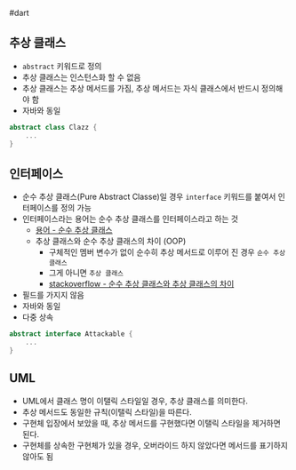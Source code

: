 #dart 

## 추상 클래스
- `abstract` 키워드로 정의
- 추상 클래스는 인스턴스화 할 수 없음
- 추상 클래스는 추상 메서드를 가짐, 추상 메서드는 자식 클래스에서 반드시 정의해야 함
- 자바와 동일

```dart
abstract class Clazz {
	...
}
```

## 인터페이스
- 순수 추상 클래스(Pure Abstract Classe)일 경우 `interface` 키워드를 붙여서 인터페이스를 정의 가능
- 인터페이스라는 용어는 순수 추상 클래스를 인터페이스라고 하는 것
	- [용어 - 순수 추상 클래스](https://en.wikibooks.org/wiki/C%2B%2B_Programming/Classes/Abstract_Classes/Pure_Abstract_Classes)
	- 추상 클래스와 순수 추상 클래스의 차이 (OOP)
		- 구체적인 멤버 변수가 없이 순수히 추상 메서드로 이루어 진 경우 `순수 추상 클래스`
		- 그게 아니면 `추상 클래스`
		- [stackoverflow - 순수 추상 클래스와 추상 클래스의 차이](https://stackoverflow.com/questions/15253642/what-is-the-difference-between-abstract-class-and-pure-abstract-class-in-c)
- 필드를 가지지 않음
- 자바와 동일
- 다중 상속

```dart
abstract interface Attackable {
	...
}
```


## UML
- UML에서 클래스 명이 이탤릭 스타일일 경우, 추상 클래스를 의미한다.
- 추상 메서드도 동일한 규칙(이탤릭 스타일)을 따른다.
- 구현체 입장에서 보았을 때, 추상 메서드를 구현했다면 이탤릭 스타일을 제거하면 된다.
- 구현체를 상속한 구현체가 있을 경우, 오버라이드 하지 않았다면 메서드를 표기하지 않아도 됨